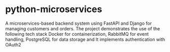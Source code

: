 # python-microservices
A microservices-based backend system using FastAPI and Django for managing customers and orders. The project demonstrates the use of the following tech stack Docker for containerization, RabbitMQ for event handling, PostgreSQL for data storage and It implements authentication with OAuth2 
